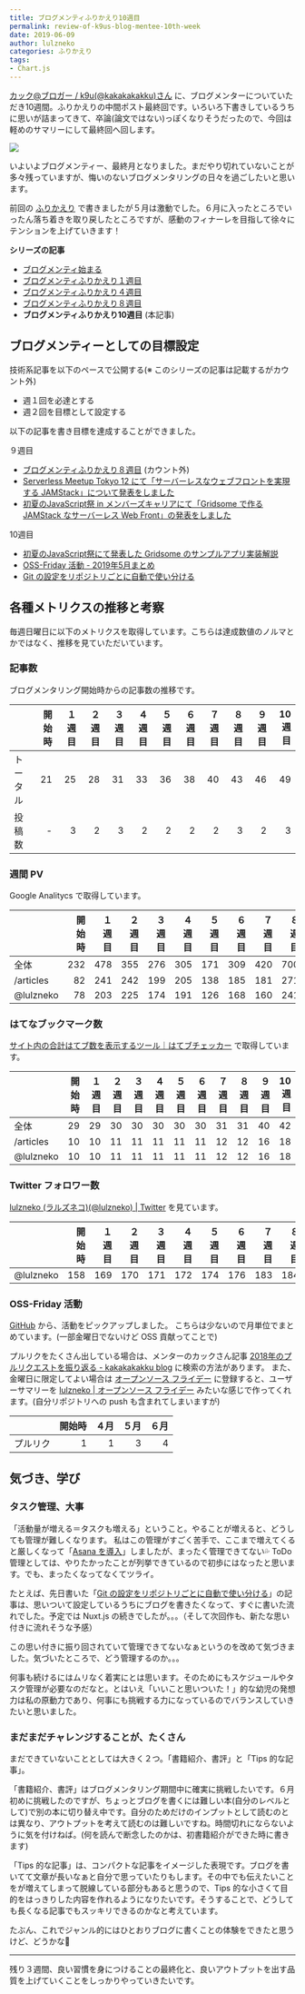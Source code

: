 ```yaml
---
title: ブログメンティふりかえり10週目
permalink: review-of-k9us-blog-mentee-10th-week
date: 2019-06-09
author: lulzneko
categories: ふりかえり
tags:
- Chart.js
---
```


[カック@ブロガー / k9u(@kakakakakku)さん](https://twitter.com/kakakakakku) に、ブログメンターについていただき10週間。ふりかえりの中間ポスト最終回です。いろいろ下書きしているうちに思いが詰まってきて、卒論(論文ではない)っぽくなりそうだったので、今回は軽めのサマリーにして最終回へ回します。

![](/articles/assets/lulzneko/seminar/blog-mentor/mentor.jpg)
<script src="https://cdn.jsdelivr.net/npm/chart.js@2.8.0/dist/Chart.min.js"></script>


いよいよブログメンティー、最終月となりました。まだやり切れていないことが多々残っていますが、悔いのないブログメンタリングの日々を過ごしたいと思います。

前回の [ふりかえり]((/articles/2019/04/28/review-of-k9us-blog-mentee-8th-week/)) で書きましたが５月は激動でした。６月に入ったところでいったん落ち着きを取り戻したところですが、感動のフィナーレを目指して徐々にテンションを上げていきます！

**シリーズの記事**
- [ブログメンティ始まる](/articles/2019/04/01/k9us-blog-mentoring-to-lulzneko/)
- [ブログメンティふりかえり１週目](/articles/2019/04/09/review-of-k9us-blog-mentee-first-week/)
- [ブログメンティふりかえり４週目](/articles/2019/04/28/review-of-k9us-blog-mentee-4th-week/)
- [ブログメンティふりかえり８週目](/articles/2019/05/26/review-of-k9us-blog-mentee-8th-week/)
- **ブログメンティふりかえり10週目** (本記事)


## ブログメンティーとしての目標設定
技術系記事を以下のペースで公開する(※ このシリーズの記事は記載するがカウント外)
- 週１回を必達とする
- 週２回を目標として設定する

以下の記事を書き目標を達成することができました。

９週目
- [ブログメンティふりかえり８週目](/articles/2019/05/26/review-of-k9us-blog-mentee-8th-week/) (カウント外)
- [Serverless Meetup Tokyo 12 にて「サーバーレスなウェブフロントを実現する JAMStack」について発表をしました](/articles/2019/05/27/made-presentation-about-jamstack-at-serverless-meetup-tokyo-12/)
- [初夏のJavaScript祭 in メンバーズキャリアにて「Gridsome で作る JAMStack なサーバーレス Web Front」の発表をしました](/articles/2019/06/01/made-presentation-about-jamstack-with-gridsome-at-javascript-matsuri/)

10週目
- [初夏のJavaScript祭にて発表した Gridsome のサンプルアプリ実装解説](/articles/2019/06/03/demo-app-implementation-commentary-presented-at-javascript-matsuri/)
- [OSS-Friday 活動 - 2019年5月まとめ](/articles/2019/06/05/summary-of-oss-friday-activities-in-2019-05/)
- [Git の設定をリポジトリごとに自動で使い分ける](/articles/2019/06/08/automatically-swich-git-configuration-for-each-repository/)


## 各種メトリクスの推移と考察
毎週日曜日に以下のメトリクスを取得しています。こちらは達成数値のノルマとかではなく、推移を見ていただいています。

### 記事数
ブログメンタリング開始時からの記事数の推移です。
<canvas id="post" width="400" height="100"></canvas>
<script>
new Chart(document.getElementById('post').getContext('2d'), {
  type: 'line',
  data: {
    labels: [ '開始時', '１週目', '２週目', '３週目', '４週目', '５週目', '６週目', '７週目', '８週目', '９週目', '10週目' ],
    datasets: [
      { label: 'トータル', data: [ 21, 25, 28, 31, 33, 36, 38, 40, 43, 46, 49 ], backgroundColor: [ 'rgba(200, 200, 200, .1)' ]},
      { label: '投稿数',   data: [  0,  3,  2,  3,  2,  2,  2,  2,  3,  2,  3 ], backgroundColor: [ 'rgba(255,   0,   0, .2)' ]}
    ]
  }
});
</script>

|           | 開始時 | １週目 | ２週目 | ３週目 | ４週目 | ５週目 | ６週目 | ７週目 | ８週目 | ９週目 | 10週目 |
|:----------|-------:|-------:|-------:|-------:|-------:|-------:|-------:|-------:|-------:|-------:|-------:|
| トータル  |     21 |     25 |     28 |     31 |     33 |     36 |     38 |     40 |     43 |     46 |     49 |
| 投稿数    |      - |      3 |      2 |      3 |      2 |      2 |      2 |      2 |      3 |      2 |      3 |


### 週間 PV
Google Analitycs で取得しています。
<canvas id="pv" width="400" height="100"></canvas>
<script>
new Chart(document.getElementById('pv').getContext('2d'), {
  type: 'line',
  data: {
    labels: [ '開始時', '１週目', '２週目', '３週目', '４週目', '５週目', '６週目', '７週目', '８週目', '９週目', '10週目' ],
    datasets: [
      { label: '全体',      data: [ 232, 478, 355, 276, 305, 171, 309, 420, 700, 1772, 958 ], backgroundColor: [ 'rgba(200, 200, 200, 0.1)' ]},
      { label: '/articles', data: [  82, 241, 242, 199, 205, 138, 185, 181, 271,  785, 439 ], backgroundColor: [ 'rgba(255, 100, 100, 0.2)' ]},
      { label: '@lulzneko', data: [  78, 203, 225, 174, 191, 126, 168, 160, 241,  660, 397 ], backgroundColor: [ 'rgba(255,   0,   0, 0.2)' ]}
    ]
  }
});
</script>

|           | 開始時 | １週目 | ２週目 | ３週目 | ４週目 | ５週目 | ６週目 | ７週目 | ８週目 | ９週目 | 10週目 |
|:----------|-------:|-------:|-------:|-------:|-------:|-------:|-------:|-------:|-------:|-------:|-------:|
| 全体      |    232 |    478 |    355 |    276 |    305 |    171 |    309 |    420 |    700 |  1,772 |    958 |
| /articles |     82 |    241 |    242 |    199 |    205 |    138 |    185 |    181 |    271 |    785 |    439 |
| @lulzneko |     78 |    203 |    225 |    174 |    191 |    126 |    168 |    160 |    241 |    660 |    397 |


### はてなブックマーク数
[サイト内の合計はてブ数を表示するツール｜はてブチェッカー](https://hatebu-checker.net/url/) で取得しています。
<canvas id="hatena" width="400" height="100"></canvas>
<script>
new Chart(document.getElementById('hatena').getContext('2d'), {
  type: 'line',
  data: {
    labels: [ '開始時', '１週目', '２週目', '３週目', '４週目', '５週目', '６週目', '７週目', '８週目', '９週目', '10週目' ],
    datasets: [
      { label: '全体',      data: [ 29, 29, 30, 30, 30, 30, 30, 31, 31, 40, 42 ], backgroundColor: [ 'rgba(200, 200, 200, 0.1)' ]},
      { label: '/articles', data: [ 10, 10, 11, 11, 11, 11, 11, 12, 12, 16, 18 ], backgroundColor: [ 'rgba(255, 100, 100, 0.2)' ]},
      { label: '@lulzneko', data: [ 10, 10, 11, 11, 11, 11, 11, 12, 12, 16, 18 ], backgroundColor: [ 'rgba(255,   0,   0, 0.2)' ]}
    ]
  }
});
</script>

|           | 開始時 | １週目 | ２週目 | ３週目 | ４週目 | ５週目 | ６週目 | ７週目 | ８週目 | ９週目 | 10週目 |
|:----------|-------:|-------:|-------:|-------:|-------:|-------:|-------:|-------:|-------:|-------:|-------:|
| 全体      |     29 |     29 |     30 |     30 |     30 |     30 |     30 |     31 |     31 |     40 |     42 |
| /articles |     10 |     10 |     11 |     11 |     11 |     11 |     11 |     12 |     12 |     16 |     18 |
| @lulzneko |     10 |     10 |     11 |     11 |     11 |     11 |     11 |     12 |     12 |     16 |     18 |


### Twitter フォロワー数
[lulzneko (ラルズネコ)(@lulzneko) | Twitter](https://twitter.com/lulzneko) を見ています。

<canvas id="twitter" width="400" height="100"></canvas>
<script>
new Chart(document.getElementById('twitter').getContext('2d'), {
  type: 'line',
  data: {
    labels: [ '開始時', '１週目', '２週目', '３週目', '４週目', '５週目', '６週目', '７週目', '８週目', '９週目', '10週目' ],
    datasets: [
      { label: '@lulzneko', data: [ 158, 169, 170, 171, 172, 174, 176, 183, 184, 199, 206 ], backgroundColor: [ 'rgba(0, 0, 0, 0)' ], borderColor: [ 'rgba(170,   0,   0, 0.2)' ] }
    ]
  }
});
</script>

|           | 開始時 | １週目 | ２週目 | ３週目 | ４週目 | ５週目 | ６週目 | ７週目 | ８週目 | ９週目 | 10週目 |
|:----------|-------:|-------:|-------:|-------:|-------:|-------:|-------:|-------:|-------:|-------:|-------:|
| @lulzneko |    158 |    169 |    170 |    171 |    172 |    174 |    176 |    183 |    184 |    199 |    206 |


### OSS-Friday 活動
[GitHub](https://github.com/) から、活動をピックアップしました。
こちらは少ないので月単位でまとめています。(一部金曜日でないけど OSS 貢献ってことで)

プルリクをたくさん出している場合は、メンターのカックさん記事 [2018年のプルリクエストを振り返る - kakakakakku blog](https://kakakakakku.hatenablog.com/entry/2018/12/16/091448) に検索の方法があります。
また、金曜日に限定してよい場合は [オープンソース フライデー](https://opensourcefriday.com/) に登録すると、ユーザーサマリーを [lulzneko | オープンソース フライデー](https://opensourcefriday.com/users/lulzneko) みたいな感じで作ってくれます。(自分リポジトリへの push も含まれてしまいますが)

<canvas id="oss" width="400" height="100"></canvas>
<script>
new Chart(document.getElementById('oss').getContext('2d'), {
  type: 'line',
  data: {
    labels: [ '開始時', '４月', '５月', '６月' ],
    datasets: [
      { label: 'プルリク', data: [ 1, 1, 3, 4 ], backgroundColor: [ 'rgba(0, 0, 0, 0)' ], borderColor: [ 'rgba(170,   0,   0, 0.2)' ] }
    ]
  }
});
</script>

|          | 開始時 | ４月 | ５月 | ６月 |
|:---------|-------:|-----:|-----:|-----:|
| プルリク |      1 |    1 |    3 |    4 |


## 気づき、学び

### タスク管理、大事
「活動量が増える＝タスクも増える」ということ。やることが増えると、どうしても管理が難しくなります。
私はこの管理がすごく苦手で、ここまで増えてくると厳しくなって「[Asana を導入](https://riotz.works/articles/2019/04/27/manage-personal-tasks-with-asana/)」しましたが、まったく管理できてない💦
ToDo 管理としては、やりたかったことが列挙できているので初歩にはなったと思います。でも、まったくなってなくてツライ。

たとえば、先日書いた「[Git の設定をリポジトリごとに自動で使い分ける](https://riotz.works/articles/2019/06/08/automatically-swich-git-configuration-for-each-repository/)」の記事は、思いついて設定しているうちにブログを書きたくなって、すぐに書いた流れでした。予定では Nuxt.js の続きでしたが。。。（そして次回作も、新たな思い付きに流れそうな予感）

この思い付きに振り回されていて管理できてないなぁというのを改めて気づきました。気づいたところで、どう管理するのか。。。

何事も続けるにはムリなく着実にとは思います。そのためにもスケジュールやタスク管理が必要なのだなと。とはいえ「いいこと思いついた！」的な幼児の発想力は私の原動力であり、何事にも挑戦する力になっているのでバランスしていきたいと思いました。


### まだまだチャレンジすることが、たくさん
まだできていないこととしては大きく２つ。「書籍紹介、書評」と「Tips 的な記事」。

「書籍紹介、書評」はブログメンタリング期間中に確実に挑戦したいです。６月初めに挑戦したのですが、ちょっとブログを書くには難しい本(自分のレベルとして)で別の本に切り替え中です。自分のためだけのインプットとして読むのとは異なり、アウトプットを考えて読むのは難しいですね。時間切れにならないように気を付けねば。(何を読んで断念したのかは、初書籍紹介ができた時に書きます)

「Tips 的な記事」は、コンパクトな記事をイメージした表現です。ブログを書いてて文章が長いなぁと自分で思っていたりもします。その中でも伝えたいことをが増えてしまって脱線している部分もあると思うので、Tips 的な小さくて目的をはっきりした内容を作れるようになりたいです。そうすることで、どうしても長くなる記事でもスッキリできるのかなと考えています。

たぶん、これでジャンル的にはひとおりブログに書くことの体験をできたと思うけど、どうかな🤔



----

残り３週間、良い習慣を身につけることの最終化と、良いアウトプットを出す品質を上げていくことをしっかりやっていきたいです。

